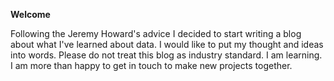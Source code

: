**Welcome**

Following the Jeremy Howard's advice I decided to start writing a blog about what I've learned about data. I would like to put my thought and ideas into words. Please do not treat this blog as industry standard. I am learning. I am more than happy to get in touch to make new projects together.
